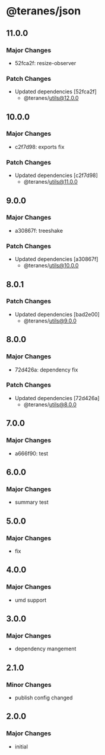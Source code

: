 # @teranes/json

## 11.0.0

### Major Changes

- 52fca2f: resize-observer

### Patch Changes

- Updated dependencies [52fca2f]
  - @teranes/utils@12.0.0

## 10.0.0

### Major Changes

- c2f7d98: exports fix

### Patch Changes

- Updated dependencies [c2f7d98]
  - @teranes/utils@11.0.0

## 9.0.0

### Major Changes

- a30867f: treeshake

### Patch Changes

- Updated dependencies [a30867f]
  - @teranes/utils@10.0.0

## 8.0.1

### Patch Changes

- Updated dependencies [bad2e00]
  - @teranes/utils@9.0.0

## 8.0.0

### Major Changes

- 72d426a: dependency fix

### Patch Changes

- Updated dependencies [72d426a]
  - @teranes/utils@8.0.0

## 7.0.0

### Major Changes

- a666f90: test

## 6.0.0

### Major Changes

- summary test

## 5.0.0

### Major Changes

- fix

## 4.0.0

### Major Changes

- umd support

## 3.0.0

### Major Changes

- dependency mangement

## 2.1.0

### Minor Changes

- publish config changed

## 2.0.0

### Major Changes

- initial
